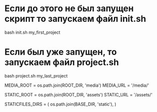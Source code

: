# Если до этого не был запущен скрипт то запускаем файл init.sh
bash init.sh my_first_project

# Если был уже запущен, то запускаем файл project.sh
bash project.sh my_last_project



MEDIA_ROOT = os.path.join(ROOT_DIR, 'media')
MEDIA_URL = '/media/'

STATIC_ROOT = os.path.join(ROOT_DIR, 'assets')
STATIC_URL = '/assets/'

STATICFILES_DIRS = (
    os.path.join(BASE_DIR, 'static'),
)
